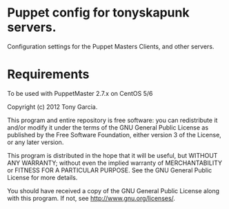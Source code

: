# Puppet config for tonyskapunk servers.

Configuration settings for the Puppet Masters Clients, and other servers.

# Requirements

To be used with PuppetMaster 2.7.x on CentOS 5/6

Copyright (c) 2012 Tony Garcia.

This program and entire repository is free software: you can redistribute it 
and/or modify it under the terms of the GNU General Public License as
published by the Free Software Foundation, either version 3 of the License, or
any later version.

This program is distributed in the hope that it will be useful, but WITHOUT
ANY WARRANTY; without even the implied warranty of MERCHANTABILITY or FITNESS
FOR A PARTICULAR PURPOSE. See the GNU General Public License for more details.

You should have received a copy of the GNU General Public License along with
this program.  If not, see <http://www.gnu.org/licenses/>.
